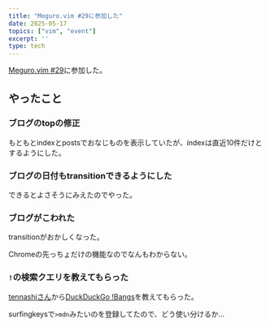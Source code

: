 ```yaml
---
title: "Meguro.vim #29に参加した"
date: 2025-05-17
topics: ["vim", "event"]
excerpt: ''
type: tech
---
```


[Meguro.vim #29](https://megurovim.connpass.com/event/348687/)に参加した。

## やったこと

### ブログのtopの修正

もともとindexとpostsでおなじものを表示していたが、indexは直近10件だけとするようにした。

### ブログの日付もtransitionできるようにした

できるとよさそうにみえたのでやった。

### ブログがこわれた

transitionがおかしくなった。

Chromeの先っちょだけの機能なのでなんもわからない。

### `!`の検索クエリを教えてもらった

[tennashiさん](https://github.com/tennashi)から[DuckDuckGo !Bangs](https://duckduckgo.com/bangs)を教えてもらった。

surfingkeysで`>mdn`みたいのを登録してたので、どう使い分けるか...
